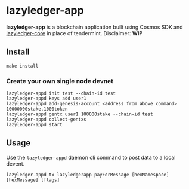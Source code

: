 # lazyledger-app

**lazyledger-app** is a blockchain application built using Cosmos SDK and [lazyledger-core](https://github.com/lazyledger/lazyledger-core) in place of tendermint. Disclaimer: **WIP**

## Install
```
make install
```

### Create your own single node devnet
```
lazyledger-appd init test --chain-id test
lazyledger-appd keys add user1
lazyledger-appd add-genesis-account <address from above command> 10000000stake,1000token
lazyledger-appd gentx user1 100000stake --chain-id test
lazyledger-appd collect-gentxs
lazyledger-appd start
```
## Usage
Use the `lazyledger-appd` daemon cli command to post data to a local devent. 
  
```lazyledger-appd tx lazyledgerapp payForMessage [hexNamespace] [hexMessage] [flags]```

